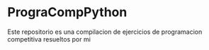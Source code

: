 # PrograCompPython
Este repositorio es una compilacion de ejercicios de programacion competitiva resueltos por mi
